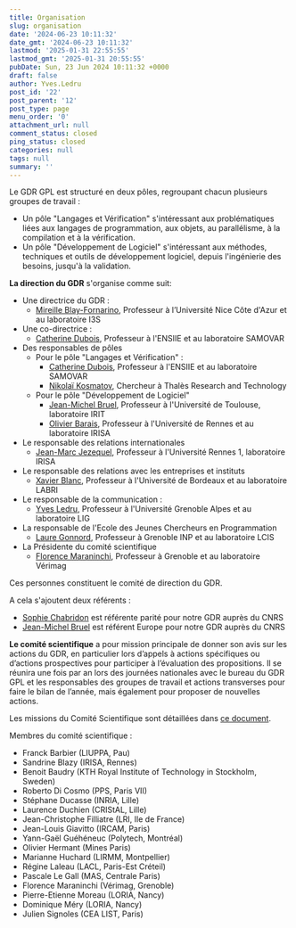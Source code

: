 ```yaml
---
title: Organisation
slug: organisation
date: '2024-06-23 10:11:32'
date_gmt: '2024-06-23 10:11:32'
lastmod: '2025-01-31 22:55:55'
lastmod_gmt: '2025-01-31 20:55:55'
pubDate: Sun, 23 Jun 2024 10:11:32 +0000
draft: false
author: Yves.Ledru
post_id: '22'
post_parent: '12'
post_type: page
menu_order: '0'
attachment_url: null
comment_status: closed
ping_status: closed
categories: null
tags: null
summary: ''
---
```


Le GDR GPL est structuré en deux pôles, regroupant chacun plusieurs groupes de travail :

  * Un pôle "Langages et Vérification" s'intéressant aux problématiques liées aux langages de programmation, aux objets, au parallélisme, à la compilation et à la vérification.
  * Un pôle "Développement de Logiciel" s'intéressant aux méthodes, techniques et outils de développement logiciel, depuis l'ingénierie des besoins, jusqu'à la validation.



**La direction du GDR** s'organise comme suit:

  * Une directrice du GDR :
    * [Mireille Blay-Fornarino](http://users.polytech.unice.fr/~blay/), Professeur à l’Université Nice Côte d'Azur et au laboratoire I3S
  * Une co-directrice :
    * [Catherine Dubois](http://www.ensiie.fr/~dubois/), Professeur à l'ENSIIE et au laboratoire SAMOVAR
  * Des responsables de pôles
    * Pour le pôle "Langages et Vérification" :
      * [C](http://www.loria.fr/~moreau/dokuwiki/doku.php)[atherine Dubois](http://www.ensiie.fr/~dubois/), Professeur à l'ENSIIE et au laboratoire SAMOVAR
      * [Nikolaï Kosmatov](https://nikolai-kosmatov.eu/), Chercheur à Thalès Research and Technology
    * Pour le pôle "Développement de Logiciel"
      * [Jean-Michel Bruel](https://jmbruel.netlify.com), Professeur à l'Université de Toulouse, laboratoire IRIT
      * [Olivier Barais](https://olivier.barais.fr/), Professeur à l'Université de Rennes et au laboratoire IRISA
  * Le responsable des relations internationales
    * [Jean-Marc Jezequel](https://people.irisa.fr/Jean-Marc.Jezequel/), Professeur à l'Université Rennes 1, laboratoire IRISA
  * Le responsable des relations avec les entreprises et instituts
    * [Xavier Blanc](http://www.labri.fr/perso/xblanc/), Professeur à l'Université de Bordeaux et au laboratoire LABRI
  * Le responsable de la communication :
    * [Yves Ledru](http://membres-lig.imag.fr/ledru/YLVersionF.html), Professeur à l'Université Grenoble Alpes et au laboratoire LIG
  * La responsable de l'Ecole des Jeunes Chercheurs en Programmation
    * [Laure Gonnord](http://laure.gonnord.org/pro/index.html), Professeur à Grenoble INP et au laboratoire LCIS
  * La Présidente du comité scientifique
    * [Florence Maraninchi](https://www-verimag.imag.fr/~maraninx/), Professeur à Grenoble et au laboratoire Vérimag



Ces personnes constituent le comité de direction du GDR.

A cela s'ajoutent deux référents :

  * [Sophie Chabridon](http://www-public.imtbs-tsp.eu/~chabrido/)  est référente parité pour notre GDR auprès du CNRS
  * [Jean-Michel Bruel](https://jmbruel.netlify.com/)  est référent Europe pour notre GDR auprès du CNRS



**Le comité scientifique** a pour mission principale de donner son avis sur les actions du GDR, en particulier lors d’appels à actions spécifiques ou d’actions prospectives pour participer à l’évaluation des propositions. Il se réunira une fois par an lors des journées nationales avec le bureau du GDR GPL et les responsables des groupes de travail et actions transverses pour faire le bilan de l’année, mais également pour proposer de nouvelles actions.

Les missions du Comité Scientifique sont détaillées dans [ce document](https://gdr-gpl-2013-2024.imag.fr/sites/default/files/documentsGPL/DocumentsDuGDR/Mission_Comite_Scientifique_GDR_GPL_28_Avril_2021.pdf).

Membres du comité scientifique :

  * Franck Barbier (LIUPPA, Pau)
  * Sandrine Blazy (IRISA, Rennes)
  * Benoit Baudry (KTH Royal Institute of Technology in Stockholm, Sweden)
  * Roberto Di Cosmo (PPS, Paris VII)
  * Stéphane Ducasse (INRIA, Lille)
  * Laurence Duchien (CRIStAL, Lille)
  * Jean-Christophe Filliatre (LRI, Ile de France)
  * Jean-Louis Giavitto (IRCAM, Paris)
  * Yann-Gaël Guéhéneuc (Polytech, Montréal)
  * Olivier Hermant (Mines Paris)
  * Marianne Huchard (LIRMM, Montpellier)
  * Régine Laleau (LACL, Paris-Est Créteil)
  * Pascale Le Gall (MAS, Centrale Paris)
  * Florence Maraninchi (Vérimag, Grenoble)
  * Pierre-Etienne Moreau (LORIA, Nancy)
  * Dominique Méry (LORIA, Nancy)
  * Julien Signoles (CEA LIST, Paris)


